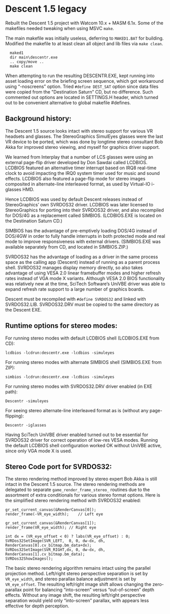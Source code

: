 # Descent 1.5 legacy

Rebuilt the Descent 1.5 project with Watcom 10.x + MASM 6.1x.
Some of the makefiles needed tweaking when using MSVC `make`.

The main makefile was initially useless, deferring to `MAKED1.BAT` for building.
Modified the makefile to at least clean all object and lib files via `make clean`.
```
  maked1
  dir main\descentr.exe
  .. copy/move ..
  make clean
```
When attempting to run the resulting DESCENTR.EXE, kept running into asset loading
error on the briefing screen sequence, which got workaround using “-noscreens” option.
Tried `#define DEST_SAT` option since data files were copied from the "Destination Saturn” CD,
but no difference. Such commented out options are located in SETTINGS.H header, which
turned out to be convenient alternative to global makefile #defines.

## Background history:

The Descent 1.5 source looks intact with stereo support for various VR headsets and glasses.
The StereoGraphics SimulEyes glasses were the last VR device to be ported, which was done by
longtime stereo consultant Bob Akka for improved stereo viewing, and myself for graphics
driver support.

We learned from Interplay that a number of LCS glasses were using an
external page-flip driver developed by Don Sawdai called LCDBIOS.
LCDBIOS featured an alternative timer interrupt based on IRQ8 real-time clock
to avoid impacting the IRQ0 system timer used for music and sound effects.
LCDBIOS also featured a page-flip mode for stereo images composited in
alternate-line interleaved format, as used by Virtual-IO i-glasses HMD.

Hence LCDBIOS was used by default Descent releases instead of StereoGraphics’
own SVRDOS32 driver. LCDBIOS was later licensed to StereoGraphics for porting 
into their SVRDOS32 driver, and also recompiled for DOS/4G as a replacement 
called SIMBIOS. (LCDBIOS.EXE is located on the Destination Saturn CD.)

SIMBIOS has the advantage of pre-emptively loading DOS/4G instead of DOS/4GW
in order to fully handle interrupts in both protected mode and real mode to
improve responsiveness with external drivers. 
(SIMBIOS.EXE was available separately from CD, and located in SIMBIOS.ZIP.)

SVRDOS32 has the advantage of loading as a driver in the same process space
as the calling app (Descent) instead of running as a parent process shell. 
SVRDOS32 manages display memory directly, so also takes advantage of using VESA 2.0
linear framebuffer modes and higher refresh rates instead of VGA mode X variants. 
Although VESA 2.0 BIOS functionality was relatively new at the time, SciTech Software’s
UniVBE driver was able to expand refresh rate support to a large number of graphics boards.

Descent must be recompiled with `#define SVRDOS32` and linked with SVRDOS32.LIB.
SVRDOS32.DRV must be copied to the same directory as the Descent EXE.

## Runtime options for stereo modes:

For running stereo modes with default LCDBIOS shell (LCDBIOS.EXE from CD): 

	lcdbios -lcdrun:descentr.exe -lcdbios -simuleyes

For running stereo modes with alternate SIMBIOS shell (SIMBIOS.EXE from ZIP):

	simbios -lcdrun:descentr.exe -lcdbios -simuleyes

For running stereo modes with SVRDOS32.DRV driver enabled (in EXE path):

	Descentr -simuleyes

For seeing stereo alternate-line interleaved format as is (without any page-flipping):

	Descentr -iglasses
 
Having SciTech UniVBE driver enabled turned out to be essential for SVRDOS32
driver for correct operation of low-res VESA modes. Running the default LCDBIOS
shell configuration worked OK without UniVBE active, since only VGA mode X is used.

## Stereo Code port for SVRDOS32:

The stereo rendering method improved by stereo expert Bob Akka is still intact in the
Descent 1.5 source. The stereo rendering methods are delegated to separate 
`game_render_frame_stereo_` routines due to the assortment of extra conditionals for
various stereo format options. Here is the simplified stereo rendering method with
SVRDOS32 enabled:

```
gr_set_current_canvas(&RenderCanvas[0]);
render_frame(-VR_eye_width);	// Left eye

gr_set_current_canvas(&RenderCanvas[1]);
render_frame(VR_eye_width);	// Right eye

int dx = (VR_eye_offset < 0) ? labs(VR_eye_offset) : 0;
SVRDos32SetImage(SVR_LEFT,  0, 0, dw-dx, dh, RenderCanvas[0].cv_bitmap.bm_data+dx);
SVRDos32SetImage(SVR_RIGHT,dx, 0, dw-dx, dh, RenderCanvas[1].cv_bitmap.bm_data);
SVRDos32ShowImages();
```

The basic stereo rendering algorithm remains intact using the parallel projection method.
Left/right stereo perspective separation is set by `VR_eye_width`, and stereo parallax
balance adjustment is set by `VR_eye_offset`. The resulting left/right image shift allows
changing the zero-parallax point for balancing “into-screen” versus “out-of-screen” 
depth effects. Without any image shift, the resulting left/right perspective separation
would yield only “into-screen” parallax, with appears less effective for depth perception.
